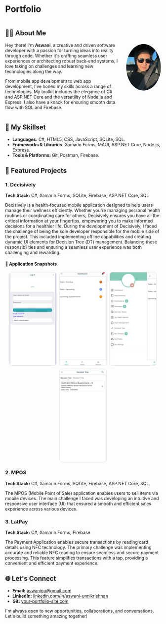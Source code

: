 # Portfolio


<div style="display: flex; align-items: center; justify-content: space-between;">
  <div>
    <h2>👨‍💻 About Me</h2>
    <p>
      Hey there! I'm <strong>Aswani</strong>, a creative and driven software developer with a passion for turning ideas into reality through code. Whether it's crafting seamless user experiences or architecting robust back-end systems, I love taking on challenges and learning new technologies along the way.
    </p>
    <p>
      From mobile app development to web app development, I've honed my skills across a range of technologies. My toolkit includes the elegance of C# and ASP.NET Core and the versatility of Node.js and Express. I also have a knack for ensuring smooth data flow with SQL and Firebase.
    </p>
  </div>
  <img src="./images/profile_photo.jpg" alt="Aswani's Photo" style="border-radius: 50%; width: 150px; height: 150px; margin-left: 20px;">
</div>


## 💼 My Skillset
- **Languages:** C#, HTML5, CSS, JavaScript, SQLite, SQL.
- **Frameworks & Libraries:** Xamarin Forms, MAUI, ASP.NET Core, Node.js, Express. 
- **Tools & Platforms:** Git, Postman, Firebase.

## 🚀 Featured Projects
### 1. Decisively
**Tech Stack:** C#, Xamarin.Forms, SQLite, Firebase, ASP.NET Core, SQL

Decisively is a health-focused mobile application designed to help users manage their wellness efficiently.
Whether you're managing personal health routines or coordinating care for others, Decisively ensures you have all the critical information at your fingertips, empowering you to make informed decisions for a healthier life.
During the development of Decisively, I faced the challenge of being the sole developer responsible for the mobile side of the project. This included implementing offline capabilities and creating dynamic UI elements for Decision Tree (DT)  management. Balancing these responsibilities and ensuring a seamless user experience was both challenging and rewarding.


#### 📸 Application Snapshots

<div style="display: flex; flex-wrap: wrap; gap: 10px; justify-content: center;">
  <img src="./images/login.jpg" alt="Login" style="width: 150px; height: 300px; object-fit: cover; border: 1px solid #ddd; border-radius: 8px;">
  <img src="./images/dashboard.jpg" alt="Dashboard" style="width: 150px; height: 300px; object-fit: cover; border: 1px solid #ddd; border-radius: 8px;">
  <img src="./images/Menu.jpg" alt="Menu" style="width: 150px; height: 300px; object-fit: cover; border: 1px solid #ddd; border-radius: 8px;">
  <img src="./images/dt.jpg" alt="DT" style="width: 150px; height: 300px; object-fit: cover; border: 1px solid #ddd; border-radius: 8px;">
</div>


### 2. MPOS
**Tech Stack:** C#, Xamarin.Forms, SQLite, Firebase, ASP.NET Core, SQL.

The MPOS (Mobile Point of Sale) application enables users to sell items via mobile devices. The main challenge I faced was developing an intuitive and responsive user interface (UI) that ensured a smooth and efficient sales experience across various devices.

### 3. LatPay
**Tech Stack:** C#, Xamarin.Forms, Firebase

The Payment Application enables secure transactions by reading card details using NFC technology. The primary challenge was implementing accurate and reliable NFC reading to ensure seamless and secure payment processing. This feature simplifies transactions with a tap, providing a convenient and efficient payment experience.

## 🌐 Let's Connect
- **Email:** [aswanipu@gmail.com](mailto:aswanipu@gmail.com)
- **LinkedIn:** [linkedin.com/in/aswani-unnikrishnan](www.linkedin.com/in/aswani-unnikrishnan)
- **Git:** [your-portfolio-site.com](https://your-portfolio-site.com)

I'm always open to new opportunities, collaborations, and conversations. Let's build something amazing together!